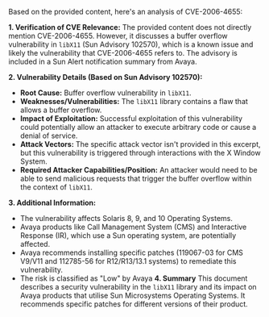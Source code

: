 Based on the provided content, here's an analysis of CVE-2006-4655:

**1. Verification of CVE Relevance:**
The provided content does not directly mention CVE-2006-4655. However, it discusses a buffer overflow vulnerability in `libX11` (Sun Advisory 102570), which is a known issue and likely the vulnerability that CVE-2006-4655 refers to. The advisory is included in a Sun Alert notification summary from Avaya.

**2. Vulnerability Details (Based on Sun Advisory 102570):**

*   **Root Cause:** Buffer overflow vulnerability in `libX11`.
*   **Weaknesses/Vulnerabilities:** The `libX11` library contains a flaw that allows a buffer overflow.
*   **Impact of Exploitation:** Successful exploitation of this vulnerability could potentially allow an attacker to execute arbitrary code or cause a denial of service.
*   **Attack Vectors:** The specific attack vector isn't provided in this excerpt, but this vulnerability is triggered through interactions with the X Window System.
*  **Required Attacker Capabilities/Position:** An attacker would need to be able to send malicious requests that trigger the buffer overflow within the context of `libX11`.

**3. Additional Information:**
*   The vulnerability affects Solaris 8, 9, and 10 Operating Systems.
*   Avaya products like Call Management System (CMS) and Interactive Response (IR), which use a Sun operating system, are potentially affected.
*   Avaya recommends installing specific patches (119067-03 for CMS V9/V11 and 112785-56 for R12/R13/13.1 systems) to remediate this vulnerability.
*   The risk is classified as "Low" by Avaya
**4. Summary**
This document describes a security vulnerability in the `libX11` library and its impact on Avaya products that utilise Sun Microsystems Operating Systems. It recommends specific patches for different versions of their product.